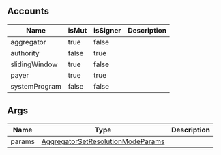 ## Accounts

| Name          | isMut | isSigner | Description |
| ------------- | ----- | -------- | ----------- |
| aggregator    | true  | false    |             |
| authority     | false | true     |             |
| slidingWindow | true  | false    |             |
| payer         | true  | true     |             |
| systemProgram | false | false    |             |

## Args

| Name   | Type                                                                                     | Description |
| ------ | ---------------------------------------------------------------------------------------- | ----------- |
| params | [AggregatorSetResolutionModeParams](/solana/idl/types/aggregatorsetresolutionmodeparams) |             |
